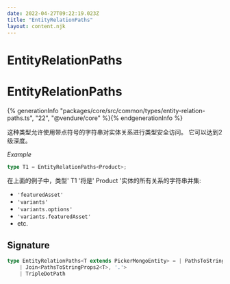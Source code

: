 ```yaml
---
date: 2022-04-27T09:22:19.023Z
title: "EntityRelationPaths"
layout: content.njk
---
```

[comment]: <> (这个文件是从 PickerCC 源码中生，不要修改。请使用 "docs:build" 脚本命令生成。)

# EntityRelationPaths


# EntityRelationPaths

{% generationInfo "packages/core/src/common/types/entity-relation-paths.ts", "22", "@vendure/core" %}{% endgenerationInfo %}

这种类型允许使用带点符号的字符串对实体关系进行类型安全访问。
它可以达到2级深度。

*Example*

```TypeScript
type T1 = EntityRelationPaths<Product>;
```
在上面的例子中，类型' T1 '将是' Product '实体的所有关系的字符串并集:

 * `'featuredAsset'`
 * `'variants'`
 * `'variants.options'`
 * `'variants.featuredAsset'`
 * etc.

## Signature

```typescript
type EntityRelationPaths<T extends PickerMongoEntity> = | PathsToStringProps1<T>
    | Join<PathsToStringProps2<T>, '.'>
    | TripleDotPath
```
